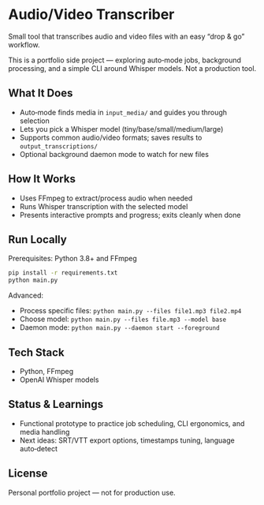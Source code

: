 # Audio/Video Transcriber

Small tool that transcribes audio and video files with an easy “drop & go” workflow.

This is a portfolio side project — exploring auto‑mode jobs, background processing, and a simple CLI around Whisper models. Not a production tool.

## What It Does
- Auto‑mode finds media in `input_media/` and guides you through selection
- Lets you pick a Whisper model (tiny/base/small/medium/large)
- Supports common audio/video formats; saves results to `output_transcriptions/`
- Optional background daemon mode to watch for new files

## How It Works
- Uses FFmpeg to extract/process audio when needed
- Runs Whisper transcription with the selected model
- Presents interactive prompts and progress; exits cleanly when done

## Run Locally
Prerequisites: Python 3.8+ and FFmpeg

```bash
pip install -r requirements.txt
python main.py
```

Advanced:
- Process specific files: `python main.py --files file1.mp3 file2.mp4`
- Choose model: `python main.py --files file.mp3 --model base`
- Daemon mode: `python main.py --daemon start --foreground`

## Tech Stack
- Python, FFmpeg
- OpenAI Whisper models

## Status & Learnings
- Functional prototype to practice job scheduling, CLI ergonomics, and media handling
- Next ideas: SRT/VTT export options, timestamps tuning, language auto‑detect

## License
Personal portfolio project — not for production use.
